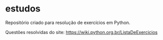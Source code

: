 # estudos
Repositório criado para resolução de exercícios em Python.

Questões resolvidas do site: https://wiki.python.org.br/ListaDeExercicios
